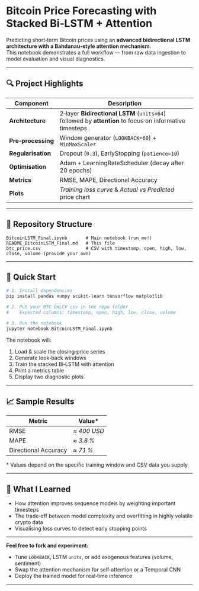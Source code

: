 
# Bitcoin Price Forecasting with Stacked Bi‑LSTM + Attention

Predicting short‑term Bitcoin prices using an **advanced bidirectional LSTM architecture with a Bahdanau‑style attention mechanism**.  
This notebook demonstrates a full workflow — from raw data ingestion to model evaluation and visual diagnostics.

---

## 🔍 Project Highlights
| Component | Description |
|-----------|-------------|
| **Architecture** | 2‑layer **Bidirectional LSTM** (`units=64`) followed by **attention** to focus on informative timesteps |
| **Pre‑processing** | Window generator (`LOOKBACK=60`) + `MinMaxScaler` |
| **Regularisation** | Dropout (`0.3`), EarlyStopping (`patience=10`) |
| **Optimisation** | Adam + LearningRateScheduler (decay after 20 epochs) |
| **Metrics** | RMSE, MAPE, Directional Accuracy |
| **Plots** | *Training loss curve* & *Actual vs Predicted* price chart |

---

## 📂 Repository Structure
```
BitcoinLSTM_Final.ipynb       # Main notebook (run me!)
README_BitcoinLSTM_Final.md   # This file
btc_price.csv                 # CSV with timestamp, open, high, low, close, volume (provide your own)
```

---

## 🚀 Quick Start
```bash
# 1. Install dependencies
pip install pandas numpy scikit-learn tensorflow matplotlib

# 2. Put your BTC OHLCV csv in the repo folder
#    Expected columns: timestamp, open, high, low, close, volume

# 3. Run the notebook
jupyter notebook BitcoinLSTM_Final.ipynb
```
The notebook will:
1. Load & scale the closing‑price series  
2. Generate look‑back windows  
3. Train the stacked Bi‑LSTM with attention  
4. Print a metrics table  
5. Display two diagnostic plots

---

## 📈 Sample Results
| Metric | Value* |
|--------|--------|
| RMSE | *≈ 400 USD* |
| MAPE | *≈ 3.8 %* |
| Directional Accuracy | *≈ 71 %* |

\* Values depend on the specific training window and CSV data you supply.

---

## 🤔 What I Learned
* How attention improves sequence models by weighting important timesteps  
* The trade‑off between model complexity and overfitting in highly volatile crypto data  
* Visualising loss curves to detect early stopping points

---

**Feel free to fork and experiment:**  
* Tune `LOOKBACK`, LSTM `units`, or add exogenous features (volume, sentiment)  
* Swap the attention mechanism for self‑attention or a Temporal CNN  
* Deploy the trained model for real‑time inference

---
